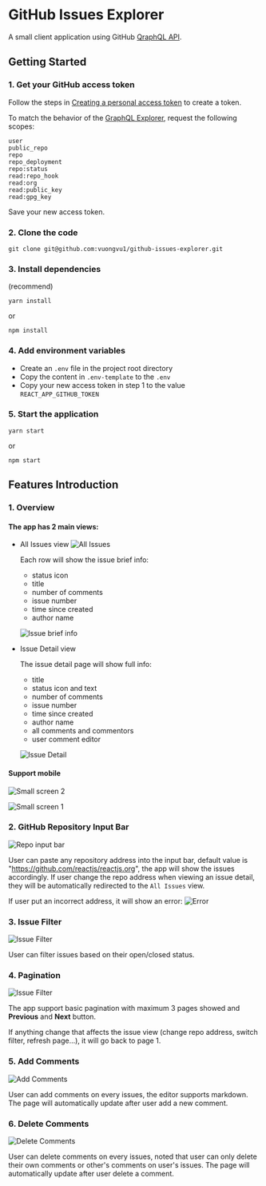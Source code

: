# GitHub Issues Explorer

A small client application using GitHub [QraphQL API](https://docs.github.com/en/graphql).

## Getting Started

### 1. Get your GitHub access token

Follow the steps in [Creating a personal access token](https://docs.github.com/en/github/authenticating-to-github/creating-a-personal-access-token) to create a token.

To match the behavior of the [GraphQL Explorer](https://docs.github.com/en/graphql/guides/using-the-explorer), request the following scopes:

```
user
public_repo
repo
repo_deployment
repo:status
read:repo_hook
read:org
read:public_key
read:gpg_key
```

Save your new access token.

### 2. Clone the code

```
git clone git@github.com:vuongvu1/github-issues-explorer.git
```

### 3. Install dependencies

(recommend)

```
yarn install
```

or

```
npm install
```

### 4. Add environment variables

- Create an `.env` file in the project root directory
- Copy the content in `.env-template` to the `.env`
- Copy your new access token in step 1 to the value `REACT_APP_GITHUB_TOKEN`

### 5. Start the application

```
yarn start
```

or

```
npm start
```

## Features Introduction

### 1. Overview

#### The app has 2 main views:

- All Issues view
  ![All Issues](screenshots/all-issues-page.png)

  Each row will show the issue brief info:

  - status icon
  - title
  - number of comments
  - issue number
  - time since created
  - author name

  ![Issue brief info](screenshots/issue-brief-info.png)

- Issue Detail view

  The issue detail page will show full info:

  - title
  - status icon and text
  - number of comments
  - issue number
  - time since created
  - author name
  - all comments and commentors
  - user comment editor

  ![Issue Detail](screenshots/issue-detail-page.png)

#### Support mobile

![Small screen 2](screenshots/small-screen-2.png)

![Small screen 1](screenshots/small-screen-1.png)

### 2. GitHub Repository Input Bar

![Repo input bar](screenshots/repo-input-bar.png)

User can paste any repository address into the input bar, default value is "https://github.com/reactjs/reactjs.org", the app will show the issues accordingly. If user change the repo address when viewing an issue detail, they will be automatically redirected to the `All Issues` view.

If user put an incorrect address, it will show an error:
![Error](screenshots/incorrect-repo-address.png)

### 3. Issue Filter

![Issue Filter](screenshots/issue-filter.png)

User can filter issues based on their open/closed status.

### 4. Pagination

![Issue Filter](screenshots/pagination.png)

The app support basic pagination with maximum 3 pages showed and **Previous** and **Next** button.

If anything change that affects the issue view (change repo address, switch filter, refresh page...), it will go back to page 1.

### 5. Add Comments

![Add Comments](screenshots/add-comments.png)

User can add comments on every issues, the editor supports markdown. The page will automatically update after user add a new comment.

### 6. Delete Comments

![Delete Comments](screenshots/delete-comments.png)

User can delete comments on every issues, noted that user can only delete their own comments or other's comments on user's issues. The page will automatically update after user delete a comment.
